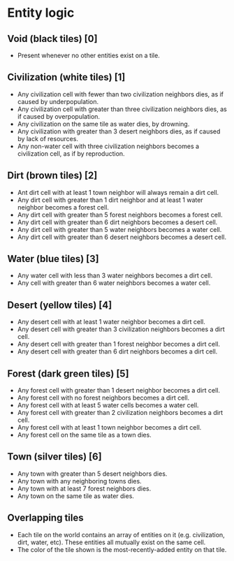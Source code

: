 # Entity logic

## Void (black tiles) [0]
- Present whenever no other entities exist on a tile.

## Civilization (white tiles) [1]
- Any civilization cell with fewer than two civilization neighbors dies, as if caused by underpopulation.
- Any civilization cell with greater than three civilization neighbors dies, as if caused by overpopulation.
- Any civilization on the same tile as water dies, by drowning.
- Any civilization with greater than 3 desert neighbors dies, as if caused by lack of resources.
- Any non-water cell with three civilization neighbors becomes a civilization cell, as if by reproduction.

## Dirt (brown tiles) [2]
- Ant dirt cell with at least 1 town neighbor will always remain a dirt cell.
- Any dirt cell with greater than 1 dirt neighbor and at least 1 water neighbor becomes a forest cell.
- Any dirt cell with greater than 5 forest neighbors becomes a forest cell.
- Any dirt cell with greater than 6 dirt neighbors becomes a desert cell.
- Any dirt cell with greater than 5 water neighbors becomes a water cell.
- Any dirt cell with greater than 6 desert neighbors becomes a desert cell.

## Water (blue tiles) [3]
- Any water cell with less than 3 water neighbors becomes a dirt cell.
- Any cell with greater than 6 water neighbors becomes a water cell.

## Desert (yellow tiles) [4]
- Any desert cell with at least 1 water neighbor becomes a dirt cell.
- Any desert cell with greater than 3 civilization neighbors becomes a dirt cell.
- Any desert cell with greater than 1 forest neighbor becomes a dirt cell.
- Any desert cell with greater than 6 dirt neighbors becomes a dirt cell.

## Forest (dark green tiles) [5]
- Any forest cell with greater than 1 desert neighbor becomes a dirt cell.
- Any forest cell with no forest neighbors becomes a dirt cell.
- Any forest cell with at least 5 water cells becomes a water cell.
- Any forest cell with greater than 2 civilization neighbors becomes a dirt cell.
- Any forest cell with at least 1 town neighbor becomes a dirt cell.
- Any forest cell on the same tile as a town dies.

## Town (silver tiles) [6]
- Any town with greater than 5 desert neighbors dies.
- Any town with any neighboring towns dies.
- Any town with at least 7 forest neighbors dies.
- Any town on the same tile as water dies.


## Overlapping tiles
- Each tile on the world contains an array of entities on it (e.g. civilization, dirt, water, etc). These entities all mutually exist on the same cell.
- The color of the tile shown is the most-recently-added entity on that tile.
